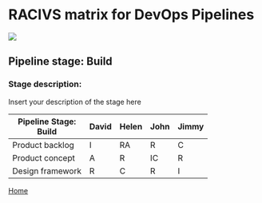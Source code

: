 # __RACIVS matrix for DevOps Pipelines__   

<img src="https://user-images.githubusercontent.com/10748736/112030685-6c81be80-8b32-11eb-94b8-c2c01b8f4581.png">

## __Pipeline stage:__  Build  
### __Stage description:__  
Insert your description of the stage here  

| Pipeline Stage:<br>Build  | David  | Helen  | John  | Jimmy |
|----------------------------- |-------- |-------- |-------- |-------- |
| Product backlog              |    I     |   RA      |   R      |   C      |         
| Product concept              |    A     |    R     |    IC     |    R     |         
| Design framework             |    R     |    C     |    R     |    I     |         

  
  
[Home](../index.md)  

